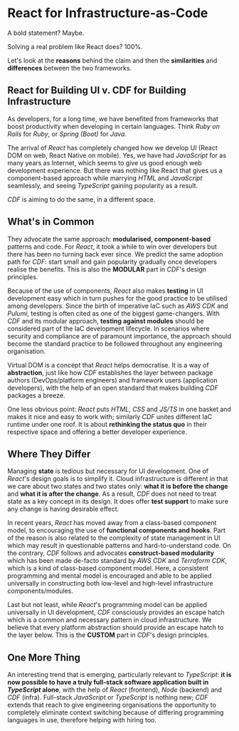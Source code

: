 # React for Infrastructure-as-Code

A bold statement? Maybe. 

Solving a real problem like React does? 100%. 

Let's look at the **reasons** behind the claim and then the **similarities** and **differences** between the two frameworks. 

## React for Building UI v. CDF for Building Infrastructure

As developers, for a long time, we have benefited from frameworks that boost productivity when developing in certain languages. Think *Ruby on Rails* for *Ruby*, or *Spring (Boot)* for *Java*. 

The arrival of *React* has completely changed how we develop UI (React DOM on web, React Native on mobile). Yes, we have had *JavaScript* for as many years as Internet, which seems to give us good enough web development experience. But there was nothing like React that gives us a component-based approach while marrying *HTML* and *JavaScript* seamlessly, and seeing *TypeScript* gaining popularity as a result. 

*CDF* is aiming to do the same, in a different space. 

## What's in Common

They advocate the same approach: **modularised, component-based** patterns and code. For *React*, it took a while to win over developers but there has been no turning back ever since. We predict the same adoption path for *CDF*: start small and gain popularity gradually once developers realise the benefits. This is also the **MODULAR** part in *CDF*'s design principles.

Because of the use of components, *React* also makes **testing** in UI development easy which in turn pushes for the good practice to be utilised among developers. Since the birth of imperative IaC such as *AWS CDK* and *Pulumi*, testing is often cited as one of the biggest game-changers. With *CDF* and its modular approach, **testing against modules** should be considered part of the IaC development lifecycle. In scenarios where security and compliance are of paramount importance, the approach should become the standard practice to be followed throughout any engineering organisation. 

Virtual DOM is a concept that *React* helps democratise. It is a way of **abstraction**, just like how *CDF* establishes the layer between package authors (DevOps/platform engineers) and framework users (application developers), with the help of an open standard that makes building *CDF* packages a breeze. 

One less obvious point: *React* puts *HTML*, *CSS* and *JS/TS* in one basket and makes it nice and easy to work with; similarly *CDF* unites different IaC runtime under one roof. It is about **rethinking the status quo** in their respective space and offering a better developer experience. 

## Where They Differ

Managing **state** is tedious but necessary for UI development. One of *React*'s design goals is to simplify it. Cloud infrastructure is different in that we care about two states and two states only: **what it is before the change** and **what it is after the change**. As a result, *CDF* does not need to treat state as a key concept in its design. It does offer **test support** to make sure any change is having desirable effect.

In recent years, *React* has moved away from a class-based component model, to encouraging the use of **functional components and hooks**. Part of the reason is also related to the complexity of state management in UI which may result in questionable patterns and hard-to-understand code. On the contrary, *CDF* follows and advocates **construct-based modularity** which has been made de-facto standard by *AWS CDK* and *Terraform CDK*, which is a kind of class-based component model. Here, a consistent programming and mental model is encouraged and able to be applied universally in constructing both low-level and high-level infrastructure components/modules. 

Last but not least, while *React*'s programming model can be applied universally in UI development, *CDF* consciously provides an escape hatch which is a common and necessary pattern in cloud infrastructure. We believe that every platform abstraction should provide an escape hatch to the layer below. This is the **CUSTOM** part in *CDF*'s design principles. 

## One More Thing

An interesting trend that is emerging, particularly relevant to *TypeScript*: **it is now possible to have a truly full-stack software application built in *TypeScript* alone**, with the help of *React* (frontend), *Node* (backend) and *CDF* (infra). Full-stack *JavaScript* or *TypeScript* is nothing new; *CDF* extends that reach to give engineering organisations the opportunity to completely eliminate context switching because of differing programming languages in use, therefore helping with hiring too. 

